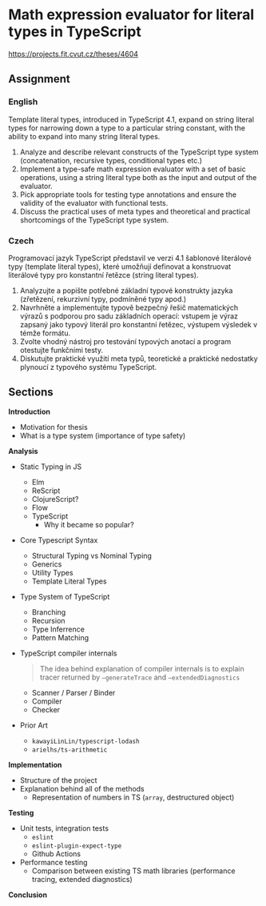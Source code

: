 # Math expression evaluator for literal types in TypeScript

https://projects.fit.cvut.cz/theses/4604

## Assignment

### English

Template literal types, introduced in TypeScript 4.1, expand on string literal types for narrowing down a type to a particular string constant, with the ability to expand into many string literal types.

1. Analyze and describe relevant constructs of the TypeScript type system (concatenation, recursive types, conditional types etc.)
2. Implement a type-safe math expression evaluator with a set of basic operations, using a string literal type both as the input and output of the evaluator.
3. Pick appropriate tools for testing type annotations and ensure the validity of the evaluator with functional tests.
4. Discuss the practical uses of meta types and theoretical and practical shortcomings of the TypeScript type system.

### Czech

Programovací jazyk TypeScript představil ve verzi 4.1 šablonové literálové typy (template literal types), které umožňují definovat a konstruovat literálové typy pro konstantní řetězce (string literal types).

1. Analyzujte a popište potřebné základní typové konstrukty jazyka (zřetězení, rekurzivní typy, podmíněné typy apod.)
2. Navrhněte a implementujte typově bezpečný řešič matematických výrazů s podporou pro sadu základních operací: vstupem je výraz zapsaný jako typový literál pro konstantní řetězec, výstupem výsledek v témže formátu.
3. Zvolte vhodný nástroj pro testování typových anotací a program otestujte funkčními testy.
4. Diskutujte praktické využití meta typů, teoretické a praktické nedostatky plynoucí z typového systému TypeScript.


## Sections

**Introduction**

- Motivation for thesis 
- What is a type system (importance of type safety)

**Analysis**

- Static Typing in JS
	- Elm
	- ReScript
	- ClojureScript?
	- Flow
	- TypeScript 
		- Why it became so popular?
- Core Typescript Syntax
	- Structural Typing vs Nominal Typing
	- Generics
	- Utility Types
	- Template Literal Types
- Type System of TypeScript
	- Branching
	- Recursion
	- Type Inferrence
	- Pattern Matching
- TypeScript compiler internals 

  > The idea behind explanation of compiler internals is to explain tracer returned by  `—generateTrace` and `—extendedDiagnostics` 
	- Scanner / Parser / Binder 
	- Compiler
	- Checker
- Prior Art
	- `kawayiLinLin/typescript-lodash` 
	- `arielhs/ts-arithmetic` 

**Implementation**

- Structure of the project
- Explanation behind all of the methods
	- Representation of numbers in TS (`array`, destructured object) 

**Testing**

- Unit tests, integration tests
	- `eslint` 
	- `eslint-plugin-expect-type` 
	- Github Actions 
- Performance testing
	- Comparison between existing TS math libraries (performance tracing, extended diagnostics)

**Conclusion**
